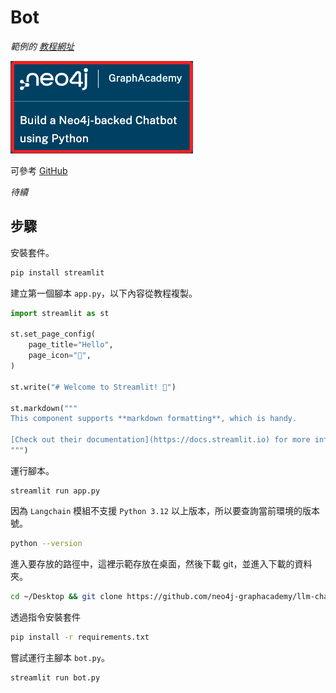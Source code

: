 # Bot

_範例的 [教程網址](https://graphacademy.neo4j.com/courses/llm-chatbot-python/1-project-setup/)_

![](images/img_01.png)

可參考 [GitHub](https://github.com/neo4j-graphacademy/llm-chatbot-python?tab=readme-ov-file)

_待續_

## 步驟

安裝套件。
```bash
pip install streamlit
```

建立第一個腳本 `app.py`，以下內容從教程複製。
```python
import streamlit as st

st.set_page_config(
    page_title="Hello",
    page_icon="👋",
)

st.write("# Welcome to Streamlit! 👋")

st.markdown("""
This component supports **markdown formatting**, which is handy.

[Check out their documentation](https://docs.streamlit.io) for more information on how to get started.
""")
```

運行腳本。
```
streamlit run app.py
```

因為 `Langchain` 模組不支援 `Python 3.12` 以上版本，所以要查詢當前環境的版本號。
```bash
python --version
```

進入要存放的路徑中，這裡示範存放在桌面，然後下載 git，並進入下載的資料夾。
```bash
cd ~/Desktop && git clone https://github.com/neo4j-graphacademy/llm-chatbot-python && cd llm-chatbot-python
```

透過指令安裝套件
```bash
pip install -r requirements.txt
```

嘗試運行主腳本 `bot.py`。
```bash
streamlit run bot.py
```